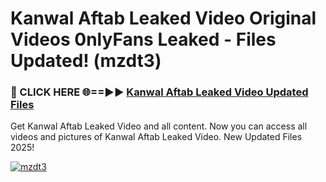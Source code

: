 # Kanwal Aftab Leaked Video Original Videos 0nlyFans Leaked - Files Updated! (mzdt3)

<h3>🔴 CLICK HERE 🌐==►► <a href="https://tinyurl.com/3hn5wdd3" rel="nofollow">Kanwal Aftab Leaked Video Updated Files</a></h3>

Get Kanwal Aftab Leaked Video and all content. Now you can access all videos and pictures of Kanwal Aftab Leaked Video. New Updated Files 2025!

[![mzdt3](https://i.imgur.com/4HnBqBT.gif)](https://tinyurl.com/3hn5wdd3)
